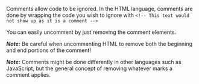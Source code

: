 Comments allow code to be ignored. In the HTML language, comments are done by wrapping the code you wish to ignore with <!-- and -->
`<!-- This text would not show up as it is a comment -->`

You can easily uncomment by just removing the comment elements.

***Note:*** Be careful when uncommenting HTML to remove both the beginning and end portions of the comment!

***Note:*** Comments might be done differently in other languages such as JavaScript, but the general concept of removing whatever marks a comment applies.